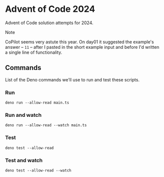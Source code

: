 # Advent of Code 2024

Advent of Code solution attempts for 2024.

> [!NOTE]
> CoPilot seems very astute this year. On day01 it suggested the example's answer – `11` – after I pasted in the short example input and before I'd written a single line of functionality.

## Commands

List of the Deno commands we'll use to run and test these scripts.

### Run

`deno run --allow-read main.ts`

### Run and watch

`deno run --allow-read --watch main.ts`

### Test

`deno test --allow-read`

### Test and watch

`deno test --allow-read --watch`

